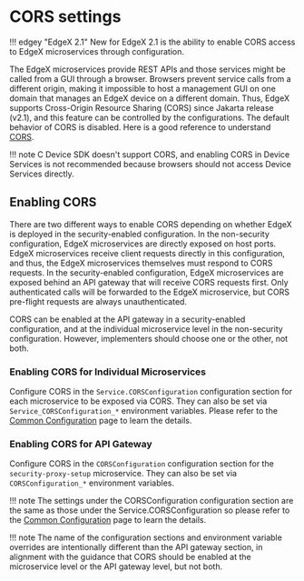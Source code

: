 # CORS settings

!!! edgey "EdgeX 2.1"
    New for EdgeX 2.1 is the ability to enable CORS access to EdgeX microservices through configuration. 

The EdgeX microservices provide REST APIs and those services might be called from a GUI through a browser. Browsers prevent service calls from a different origin, making it impossible to host a management GUI on one domain that manages an EdgeX device on a different domain. Thus, EdgeX supports Cross-Origin Resource Sharing (CORS) since Jakarta release (v2.1), and this feature can be controlled by the configurations. The default behavior of CORS is disabled. Here is a good reference to understand [CORS](https://www.html5rocks.com/en/tutorials/cors/).

!!! note
    C Device SDK doesn't support CORS, and enabling CORS in Device Services is not recommended because browsers should not access Device Services directly.

## Enabling CORS

There are two different ways to enable CORS depending on whether EdgeX is deployed in the security-enabled configuration.
In the non-security configuration, EdgeX microservices are directly exposed on host ports.
EdgeX microservices receive client requests directly in this configuration, and thus,
the EdgeX microservices themselves must respond to CORS requests.
In the security-enabled configuration,
EdgeX microservices are exposed behind an API gateway
that will receive CORS requests first.
Only authenticated calls will be forwarded to the EdgeX microservice,
but CORS pre-flight requests are always unauthenticated.

CORS can be enabled at the API gateway in a security-enabled configuration,
and at the individual microservice level in the non-security configuration.
However, implementers should choose one or the other, not both.

### Enabling CORS for Individual Microservices

Configure CORS in the `Service.CORSConfiguration` configuration section for each microservice to be exposed via CORS.  They can also be set via `Service_CORSConfiguration_*` environment variables.
Please refer to the [Common Configuration](../microservices/configuration/CommonConfiguration.md/#configuration-properties) page to learn the details.

### Enabling CORS for API Gateway

Configure CORS in the `CORSConfiguration` configuration section for the `security-proxy-setup` microservice.
They can also be set via `CORSConfiguration_*` environment variables.

!!! note
    The settings under the CORSConfiguration configuration section are the same as those under the Service.CORSConfiguration so please refer to the [Common Configuration](../microservices/configuration/CommonConfiguration.md/#configuration-properties) page to learn the details.

!!! note
    The name of the configuration sections and environment variable overrides are intentionally different than the API gateway section, in alignment with the guidance that CORS should be enabled at the microservice level or the API gateway level, but not both.

